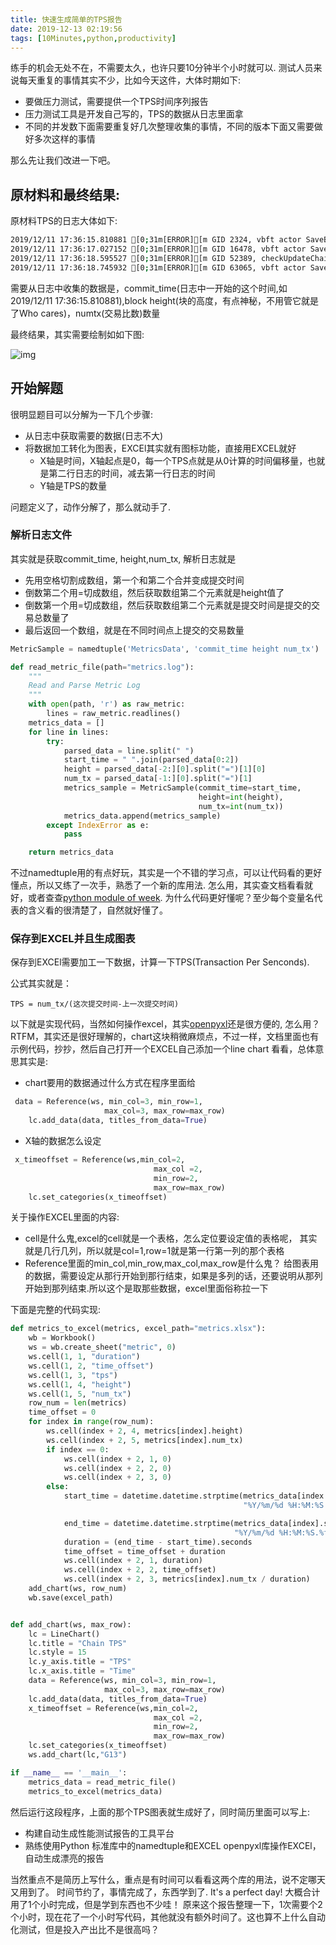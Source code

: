 ```yaml
---
title: 快速生成简单的TPS报告 
date: 2019-12-13 02:19:56
tags: [10Minutes,python,productivity]
---
```


练手的机会无处不在，不需要太久，也许只要10分钟半个小时就可以. 
测试人员来说每天重复的事情其实不少，比如今天这件，大体时期如下:
- 要做压力测试，需要提供一个TPS时间序列报告
- 压力测试工具是开发自己写的，TPS的数据从日志里面拿
- 不同的并发数下面需要重复好几次整理收集的事情，不同的版本下面又需要做好多次这样的事情

那么先让我们改进一下吧。

## 原材料和最终结果:

原材料TPS的日志大体如下:

```sh
2019/12/11 17:36:15.810881 [0;31m[ERROR][m GID 2324, vbft actor SaveBlockCompleteMsg receives block complete event. block height=2, numtx=236
2019/12/11 17:36:17.027152 [0;31m[ERROR][m GID 16478, vbft actor SaveBlockCompleteMsg receives block complete event. block height=3, numtx=1341
2019/12/11 17:36:18.595527 [0;31m[ERROR][m GID 52389, checkUpdateChainConfig err:not found
2019/12/11 17:36:18.745932 [0;31m[ERROR][m GID 63065, vbft actor SaveBlockCompleteMsg receives block complete event. block height=4, numtx=5495
```

需要从日志中收集的数据是，commit_time(日志中一开始的这个时间,如2019/12/11 17:36:15.810881),block height(块的高度，有点神秘，不用管它就是了Who cares)，numtx(交易比数)数量

最终结果，其实需要绘制如如下图:

![img](/images/chains/TPS.jpg)

## 开始解题

很明显题目可以分解为一下几个步骤:

- 从日志中获取需要的数据(日志不大)
- 将数据加工转化为图表，EXCEl其实就有图标功能，直接用EXCEL就好
  - X轴是时间，X轴起点是0，每一个TPS点就是从0计算的时间偏移量，也就是第二行日志的时间，减去第一行日志的时间
  - Y轴是TPS的数量

问题定义了，动作分解了，那么就动手了.

### 解析日志文件

其实就是获取commit_time, height,num_tx, 解析日志就是
  - 先用空格切割成数组，第一个和第二个合并变成提交时间
  - 倒数第二个用=切成数组，然后获取数组第二个元素就是height值了
  - 倒数第一个用=切成数组，然后获取数组第二个元素就是提交时间是提交的交易总数量了
  - 最后返回一个数组，就是在不同时间点上提交的交易数量
  
```python
MetricSample = namedtuple('MetricsData', 'commit_time height num_tx')

def read_metric_file(path="metrics.log"):
    """
    Read and Parse Metric Log
    """
    with open(path, 'r') as raw_metric:
        lines = raw_metric.readlines()
    metrics_data = []
    for line in lines:
        try:
            parsed_data = line.split(" ")
            start_time = " ".join(parsed_data[0:2])
            height = parsed_data[-2:][0].split("=")[1][0]
            num_tx = parsed_data[-1:][0].split("=")[1]
            metrics_sample = MetricSample(commit_time=start_time,
                                          height=int(height),
                                          num_tx=int(num_tx))
            metrics_data.append(metrics_sample)
        except IndexError as e:
            pass

    return metrics_data
```

不过namedtuple用的有点好玩，其实是一个不错的学习点，可以让代码看的更好懂点，所以又练了一次手，熟悉了一个新的库用法.
怎么用，其实查文档看看就好，或者查查[python module of week](https://pymotw.com/3/).
为什么代码更好懂呢？至少每个变量名代表的含义看的很清楚了，自然就好懂了。


### 保存到EXCEL并且生成图表

保存到EXCEl需要加工一下数据，计算一下TPS(Transaction Per Senconds).

公式其实就是：

```
TPS = num_tx/(这次提交时间-上一次提交时间) 
```

以下就是实现代码，当然如何操作excel，其实[openpyxl](https://openpyxl.readthedocs.io/en/stable/)还是很方便的,
怎么用？RTFM，其实还是很好理解的，chart这块稍微麻烦点，不过一样，文档里面也有示例代码，抄抄，然后自己打开一个EXCEL自己添加一个line chart
看看，总体意思其实是:
- chart要用的数据通过什么方式在程序里面给

```python
 data = Reference(ws, min_col=3, min_row=1,
                     max_col=3, max_row=max_row)
    lc.add_data(data, titles_from_data=True)
```
- X轴的数据怎么设定

```python
 x_timeoffset = Reference(ws,min_col=2,
                                max_col =2,
                                min_row=2,
                                max_row=max_row)
    lc.set_categories(x_timeoffset)
```

关于操作EXCEL里面的内容:

- cell是什么鬼,excel的cell就是一个表格，怎么定位要设定值的表格呢，
  其实就是几行几列，所以就是col=1,row=1就是第一行第一列的那个表格
- Reference里面的min_col,min_row,max_col,max_row是什么鬼？
  给图表用的数据，需要设定从那行开始到那行结束，如果是多列的话，还要说明从那列开始到那列结束.所以这个是取那些数据，excel里面俗称拉一下

下面是完整的代码实现:

```python
def metrics_to_excel(metrics, excel_path="metrics.xlsx"):
    wb = Workbook()
    ws = wb.create_sheet("metric", 0)
    ws.cell(1, 1, "duration")
    ws.cell(1, 2, "time_offset")
    ws.cell(1, 3, "tps")
    ws.cell(1, 4, "height")
    ws.cell(1, 5, "num_tx")
    row_num = len(metrics)
    time_offset = 0
    for index in range(row_num):
        ws.cell(index + 2, 4, metrics[index].height)
        ws.cell(index + 2, 5, metrics[index].num_tx)
        if index == 0:
            ws.cell(index + 2, 1, 0)
            ws.cell(index + 2, 2, 0)
            ws.cell(index + 2, 3, 0)
        else:
            start_time = datetime.datetime.strptime(metrics_data[index - 1].start_time,
                                                    "%Y/%m/%d %H:%M:%S.%f")

            end_time = datetime.datetime.strptime(metrics_data[index].start_time,
                                                  "%Y/%m/%d %H:%M:%S.%f")
            duration = (end_time - start_time).seconds
            time_offset = time_offset + duration
            ws.cell(index + 2, 1, duration)
            ws.cell(index + 2, 2, time_offset)
            ws.cell(index + 2, 3, metrics[index].num_tx / duration)
    add_chart(ws, row_num)
    wb.save(excel_path)


def add_chart(ws, max_row):
    lc = LineChart()
    lc.title = "Chain TPS"
    lc.style = 15
    lc.y_axis.title = "TPS"
    lc.x_axis.title = "Time"
    data = Reference(ws, min_col=3, min_row=1,
                     max_col=3, max_row=max_row)
    lc.add_data(data, titles_from_data=True)
    x_timeoffset = Reference(ws,min_col=2,
                                max_col =2,
                                min_row=2,
                                max_row=max_row)
    lc.set_categories(x_timeoffset)
    ws.add_chart(lc,"G13")

if __name__ == '__main__':
    metrics_data = read_metric_file()
    metrics_to_excel(metrics_data)
```

然后运行这段程序，上面的那个TPS图表就生成好了，同时简历里面可以写上:

- 构建自动生成性能测试报告的工具平台
- 熟练使用Python 标准库中的namedtuple和EXCEL openpyxl库操作EXCEl，自动生成漂亮的报告

当然重点不是简历上写什么，重点是有时间可以看看这两个库的用法，说不定哪天又用到了。
时间节约了，事情完成了，东西学到了. It's a perfect day! 大概合计用了1个小时完成，但是学到东西也不少哇！
原来这个报告整理一下，1次需要个2个小时，现在花了一个小时写代码，其他就没有额外时间了。这也算不上什么自动化测试，但是投入产出比不是很高吗？